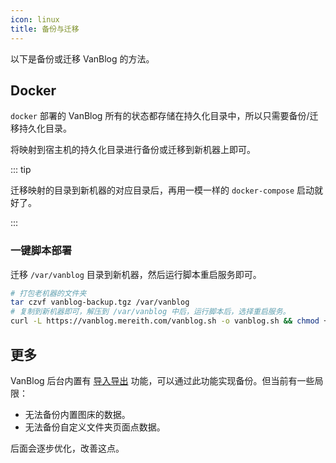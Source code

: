 ```yaml
---
icon: linux
title: 备份与迁移
---
```


以下是备份或迁移 VanBlog 的方法。

## Docker

`docker` 部署的 VanBlog 所有的状态都存储在持久化目录中，所以只需要备份/迁移持久化目录。

将映射到宿主机的持久化目录进行备份或迁移到新机器上即可。

::: tip

迁移映射的目录到新机器的对应目录后，再用一模一样的 `docker-compose` 启动就好了。

:::

### 一键脚本部署

迁移 `/var/vanblog` 目录到新机器，然后运行脚本重启服务即可。

```bash
# 打包老机器的文件夹
tar czvf vanblog-backup.tgz /var/vanblog
# 复制到新机器即可，解压到 /var/vanblog 中后，运行脚本后，选择重启服务。
curl -L https://vanblog.mereith.com/vanblog.sh -o vanblog.sh && chmod +x vanblog.sh && ./vanblog.sh
```

## 更多

VanBlog 后台内置有 [导入导出](../advanced/backup.md) 功能，可以通过此功能实现备份。但当前有一些局限：

- 无法备份内置图床的数据。
- 无法备份自定义文件夹页面点数据。

后面会逐步优化，改善这点。
